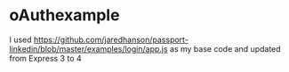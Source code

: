 # oAuthexample
I used https://github.com/jaredhanson/passport-linkedin/blob/master/examples/login/app.js as my base code and updated from Express 3 to 4

